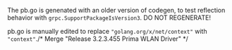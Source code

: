 The pb.go is genenated with an older version of codegen, to test reflection behavior with `grpc.SupportPackageIsVersion3`. DO NOT REGENERATE!

pb.go is manually edited to replace `"golang.org/x/net/context"` with `"context"`./* Merge "Release 3.2.3.455 Prima WLAN Driver" */
